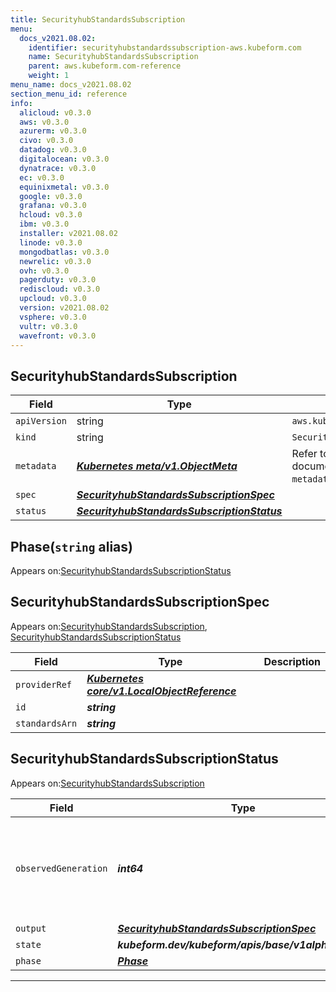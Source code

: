 ```yaml
---
title: SecurityhubStandardsSubscription
menu:
  docs_v2021.08.02:
    identifier: securityhubstandardssubscription-aws.kubeform.com
    name: SecurityhubStandardsSubscription
    parent: aws.kubeform.com-reference
    weight: 1
menu_name: docs_v2021.08.02
section_menu_id: reference
info:
  alicloud: v0.3.0
  aws: v0.3.0
  azurerm: v0.3.0
  civo: v0.3.0
  datadog: v0.3.0
  digitalocean: v0.3.0
  dynatrace: v0.3.0
  ec: v0.3.0
  equinixmetal: v0.3.0
  google: v0.3.0
  grafana: v0.3.0
  hcloud: v0.3.0
  ibm: v0.3.0
  installer: v2021.08.02
  linode: v0.3.0
  mongodbatlas: v0.3.0
  newrelic: v0.3.0
  ovh: v0.3.0
  pagerduty: v0.3.0
  rediscloud: v0.3.0
  upcloud: v0.3.0
  version: v2021.08.02
  vsphere: v0.3.0
  vultr: v0.3.0
  wavefront: v0.3.0
---
```


## SecurityhubStandardsSubscription
| Field | Type | Description |
| ------ | ----- | ----------- |
| `apiVersion` | string | `aws.kubeform.com/v1alpha1` |
|    `kind` | string | `SecurityhubStandardsSubscription` |
| `metadata` | ***[Kubernetes meta/v1.ObjectMeta](https://v1-18.docs.kubernetes.io/docs/reference/generated/kubernetes-api/v1.18/#objectmeta-v1-meta)***|Refer to the Kubernetes API documentation for the fields of the `metadata` field.|
| `spec` | ***[SecurityhubStandardsSubscriptionSpec](#securityhubstandardssubscriptionspec)***||
| `status` | ***[SecurityhubStandardsSubscriptionStatus](#securityhubstandardssubscriptionstatus)***||
## Phase(`string` alias)

Appears on:[SecurityhubStandardsSubscriptionStatus](#securityhubstandardssubscriptionstatus)

## SecurityhubStandardsSubscriptionSpec

Appears on:[SecurityhubStandardsSubscription](#securityhubstandardssubscription), [SecurityhubStandardsSubscriptionStatus](#securityhubstandardssubscriptionstatus)

| Field | Type | Description |
| ------ | ----- | ----------- |
| `providerRef` | ***[Kubernetes core/v1.LocalObjectReference](https://v1-18.docs.kubernetes.io/docs/reference/generated/kubernetes-api/v1.18/#localobjectreference-v1-core)***||
| `id` | ***string***||
| `standardsArn` | ***string***||
## SecurityhubStandardsSubscriptionStatus

Appears on:[SecurityhubStandardsSubscription](#securityhubstandardssubscription)

| Field | Type | Description |
| ------ | ----- | ----------- |
| `observedGeneration` | ***int64***| ***(Optional)*** Resource generation, which is updated on mutation by the API Server.|
| `output` | ***[SecurityhubStandardsSubscriptionSpec](#securityhubstandardssubscriptionspec)***| ***(Optional)*** |
| `state` | ***kubeform.dev/kubeform/apis/base/v1alpha1.State***| ***(Optional)*** |
| `phase` | ***[Phase](#phase)***| ***(Optional)*** |
---
